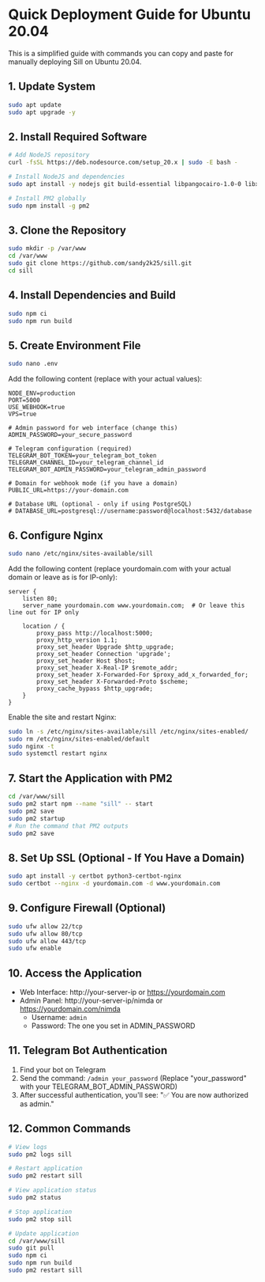 # Quick Deployment Guide for Ubuntu 20.04

This is a simplified guide with commands you can copy and paste for manually deploying Sill on Ubuntu 20.04.

## 1. Update System

```bash
sudo apt update
sudo apt upgrade -y
```

## 2. Install Required Software

```bash
# Add NodeJS repository
curl -fsSL https://deb.nodesource.com/setup_20.x | sudo -E bash -

# Install NodeJS and dependencies
sudo apt install -y nodejs git build-essential libpangocairo-1.0-0 libx11-xcb1 libxcomposite1 libxcursor1 libxdamage1 libxi6 libxtst6 libnss3 libcups2 libxss1 libxrandr2 libgconf-2-4 libasound2 libatk1.0-0 libgtk-3-0 nginx

# Install PM2 globally
sudo npm install -g pm2
```

## 3. Clone the Repository

```bash
sudo mkdir -p /var/www
cd /var/www
sudo git clone https://github.com/sandy2k25/sill.git
cd sill
```

## 4. Install Dependencies and Build

```bash
sudo npm ci
sudo npm run build
```

## 5. Create Environment File

```bash
sudo nano .env
```

Add the following content (replace with your actual values):

```
NODE_ENV=production
PORT=5000
USE_WEBHOOK=true
VPS=true

# Admin password for web interface (change this)
ADMIN_PASSWORD=your_secure_password

# Telegram configuration (required)
TELEGRAM_BOT_TOKEN=your_telegram_bot_token
TELEGRAM_CHANNEL_ID=your_telegram_channel_id
TELEGRAM_BOT_ADMIN_PASSWORD=your_telegram_admin_password

# Domain for webhook mode (if you have a domain)
PUBLIC_URL=https://your-domain.com

# Database URL (optional - only if using PostgreSQL)
# DATABASE_URL=postgresql://username:password@localhost:5432/database
```

## 6. Configure Nginx

```bash
sudo nano /etc/nginx/sites-available/sill
```

Add the following content (replace yourdomain.com with your actual domain or leave as is for IP-only):

```nginx
server {
    listen 80;
    server_name yourdomain.com www.yourdomain.com;  # Or leave this line out for IP only

    location / {
        proxy_pass http://localhost:5000;
        proxy_http_version 1.1;
        proxy_set_header Upgrade $http_upgrade;
        proxy_set_header Connection 'upgrade';
        proxy_set_header Host $host;
        proxy_set_header X-Real-IP $remote_addr;
        proxy_set_header X-Forwarded-For $proxy_add_x_forwarded_for;
        proxy_set_header X-Forwarded-Proto $scheme;
        proxy_cache_bypass $http_upgrade;
    }
}
```

Enable the site and restart Nginx:

```bash
sudo ln -s /etc/nginx/sites-available/sill /etc/nginx/sites-enabled/
sudo rm /etc/nginx/sites-enabled/default
sudo nginx -t
sudo systemctl restart nginx
```

## 7. Start the Application with PM2

```bash
cd /var/www/sill
sudo pm2 start npm --name "sill" -- start
sudo pm2 save
sudo pm2 startup
# Run the command that PM2 outputs
sudo pm2 save
```

## 8. Set Up SSL (Optional - If You Have a Domain)

```bash
sudo apt install -y certbot python3-certbot-nginx
sudo certbot --nginx -d yourdomain.com -d www.yourdomain.com
```

## 9. Configure Firewall (Optional)

```bash
sudo ufw allow 22/tcp
sudo ufw allow 80/tcp
sudo ufw allow 443/tcp
sudo ufw enable
```

## 10. Access the Application

- Web Interface: http://your-server-ip or https://yourdomain.com
- Admin Panel: http://your-server-ip/nimda or https://yourdomain.com/nimda
  - Username: `admin`
  - Password: The one you set in ADMIN_PASSWORD

## 11. Telegram Bot Authentication

1. Find your bot on Telegram
2. Send the command: `/admin your_password` 
   (Replace "your_password" with your TELEGRAM_BOT_ADMIN_PASSWORD)
3. After successful authentication, you'll see: "✅ You are now authorized as admin."

## 12. Common Commands

```bash
# View logs
sudo pm2 logs sill

# Restart application
sudo pm2 restart sill

# View application status
sudo pm2 status

# Stop application
sudo pm2 stop sill

# Update application
cd /var/www/sill
sudo git pull
sudo npm ci
sudo npm run build
sudo pm2 restart sill
```